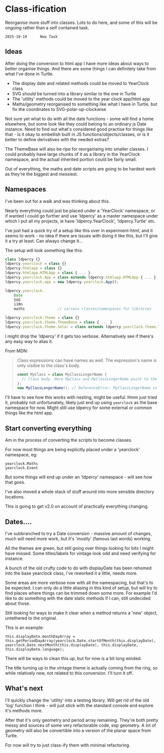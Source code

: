 Class-ification
===============

Reorganise more stuff into classes.
Lots to do here, and some of this will be ongoing rather than a self contained task.

```
2025-10-19		New Task
```

Ideas
-----

After doing the conversion to html app I have more ideas about ways to better organise things.
And there are some things I can definitely take from what I've done in Turtle.

* The display date and related methods could be moved to YearClock class
* SVG should be turned into a library similar to the one in Turtle
* The 'utility' methods could be moved to the year clock app/html app
* Maths/geometry reorganised to something like what I have in Turtle, but fix the coordinates to SVG-polar-up-clockwise

Not sure yet what to do with all the date functions - some will find a home elsewhere, but some look like they could belong to an ordinary js Date instance.
Need to find out what's considered good practise for things like that - is it okay to embellish built in JS functions/objects/classes, or is it better to define derivatives with the needed extras?

The ThemeBase will also be ripe for reorganising into smaller classes.
I could probably have large chunks of it as a library in the YearClock namespace, and the actual inherited portion could be fairly small.


Out of everything, the maths and date scripts are going to be hardest work as they're the biggest and messiest.


Namespaces
----------

I've been out for a walk and was thinking about this.

Nearly everything could just be placed under a 'YearClock' namespace, or if wanted I could go further and use 'ldpercy' as a master namespace under which I put all my projects, ie have 'ldpercy.YearClock', 'ldpercy.Turtle' etc.

I've just had a quick try of a setup like this over in experiment-html, and it seems to work - no idea if there are issues with doing it like this, but I'll give it a try at least.
Can always change it...

The setup will look something like this:

```js
class ldpercy {}														// my top level namespace
ldpercy.yearclock = class {}											// namespace for year clock related work
ldpercy.htmlapp = class {}												// namespace for the html app
ldpercy.htmlapp.HTMLApp	= class { ... }									// Actual HTML App class
ldpercy.yearclock.App = class extends ldpercy.htmlapp.HTMLApp { ... }	// html app for year clock
ldpercy.yearclock.app = new ldpercy.yearclock.App();					// instance of the yearclock app

ldpercy.yearclock.
	Date
	SVG
	i10n
	maths				// various classes/namespaces for libraries

ldpercy.yearclock.theme = class {}															// namespace for all theme classes
ldpercy.yearclock.theme.ThemeBase = class { ... }											// theme base class
ldpercy.yearclock.theme.Solar = class extends ldpercy.yearclock.theme.ThemeBase { ... }		// (etc) concrete theme classes
```

I might drop the 'ldpercy' if it gets too verbose.
Alternatively see if there's any easy way to alias it.

From MDN:
> Class expressions can have names as well. The expression's name is only visible to the class's body.
> ```js
> const MyClass = class MyClassLongerName {
>	// Class body. Here MyClass and MyClassLongerName point to the same class.
> };
> new MyClassLongerName(); // ReferenceError: MyClassLongerName is not defined
> ```

I'll have to see how this works with nesting, might be useful.
Hmm just tried it, probably not unfortunately, likely just end up using `yearclock` as the base namespace for now.
Might still use ldpercy for some external or common things like the html app.




Start converting everything
---------------------------

Am in the process of converting the scripts to become classes.

For now most things are being explicitly placed under a 'yearclock' namespace, eg:

	yearclock.Maths
	yearclock.Event

But some things will end up under an 'ldpercy' namespace - will see how that goes.

I've also moved a whole stack of stuff around into more sensible directory locations.

This is going to get v2.0 on account of practically everything changing.



Dates....
---------

I've subbranched to try a Date conversion - massive amount of changes, much will need more work, but it's 'mostly' (famous last words) working.

All the themes are green, but still going over things looking for bits I might have missed.
Some titles/labels for vintage look odd and need verifying for instance.

A bunch of the old crufty code to do with displayDate has been rehomed into the base yearclock class, i've reworked it a little, needs more.

Some areas are more verbose now with all the namespacing, but that's to be expected.
I can only do a little aliasing in this kind of setup, but will try to find places where things can be trimmed down some more.
For example I'd like to do something with the date static methods if I can, still undecided about those.

Still looking for ways to make it clear when a method returns a 'new' object, untethered to the original.

This is an example:
```
this.displayDate.monthDayArray = this.getPeriodDayArray(yearclock.Date.startOfMonth(this.displayDate), yearclock.Date.nextMonth(this.displayDate), this.displayDate, this.displayDate.language);
```
There will be ways to clean this up, but for now is a bit long winded.


The title turning up in the vintage theme is actually coming from the ring, so while relatively new, not related to this conversion.
I'll turn it off.


What's next
-----------

I'll quickly change the 'utility' into a testing library.
Will get rid of the old 'log' function I think - will just stick with the standard console and explore it's methods more.

After that it's only geometry and period array remaining.
They're both pretty messy and sources of some very refactorable code, esp geometry.
A lot of geometry will also be convertible into a version of the planar space from Turtle.

For now will try to just class-ify them with minimal refactoring.


